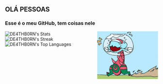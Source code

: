 ## OLÁ PESSOAS
### Esse é o meu GitHub, tem coisas nele

![DE4THB0RN's Stats](https://github-readme-stats.vercel.app/api?username=DE4THB0RN&theme=gotham&show_icons=true&hide_border=true&count_private=true)
<img src="gifs/dracovish-pokemon.gif" align="right" width="200">
![DE4THB0RN's Streak](https://github-readme-streak-stats.herokuapp.com/?user=DE4THB0RN&theme=gotham&hide_border=true)
![DE4THB0RN's Top Languages](https://github-readme-stats.vercel.app/api/top-langs/?username=DE4THB0RN&theme=gotham&show_icons=true&hide_border=true&layout=compact)
<!--
**DE4THB0RN/DE4THB0RN** is a ✨ _special_ ✨ repository because its `README.md` (this file) appears on your GitHub profile.

Here are some ideas to get you started:

- 🔭 I’m currently working on ...
- 🌱 I’m currently learning ...
- 👯 I’m looking to collaborate on ...
- 🤔 I’m looking for help with ...
- 💬 Ask me about ...
- 📫 How to reach me: ...
- 😄 Pronouns: ...
- ⚡ Fun fact: ...
-->
